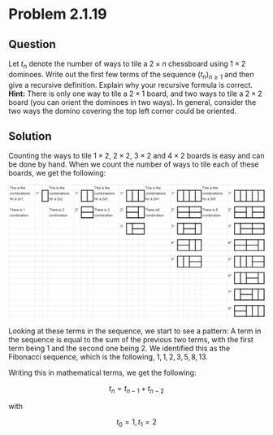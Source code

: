 # Problem 2.1.19

## Question

Let $t_n$ denote the number of ways to tile a $2 \times n$ chessboard using $1 \times 2$ dominoes. Write out the first few terms of the sequence $(t_n)_{n \ge 1}$ and then give a recursive definition. Explain why your recursive formula is correct.
**Hint:** There is only one way to tile a $2 \times 1$ board, and two ways to tile a $2 \times 2$ board (you can orient the dominoes in two ways). In general, consider the two ways the domino covering the top left corner could be oriented.

## Solution

Counting the ways to tile $1 \times 2$, $2 \times 2$, $3 \times 2$ and $4 \times 2$ boards is easy and can be done by hand. When we count the number of ways to tile each of these boards, we get the following:

![Grid_Things](Grid_things.png)

Looking at these terms in the sequence, we start to see a pattern: A term in the sequence is equal to the sum of the previous two terms, with the first term being $1$ and the second one being $2$. We identified this as the Fibonacci sequence, which is the following, $1, 1, 2, 3, 5, 8, 13$.

Writing this in mathematical terms, we get the following:

$$
t_n = t_{n-1} + t_{n-2}
$$

with

$$
t_0 = 1, t_1 = 2
$$
